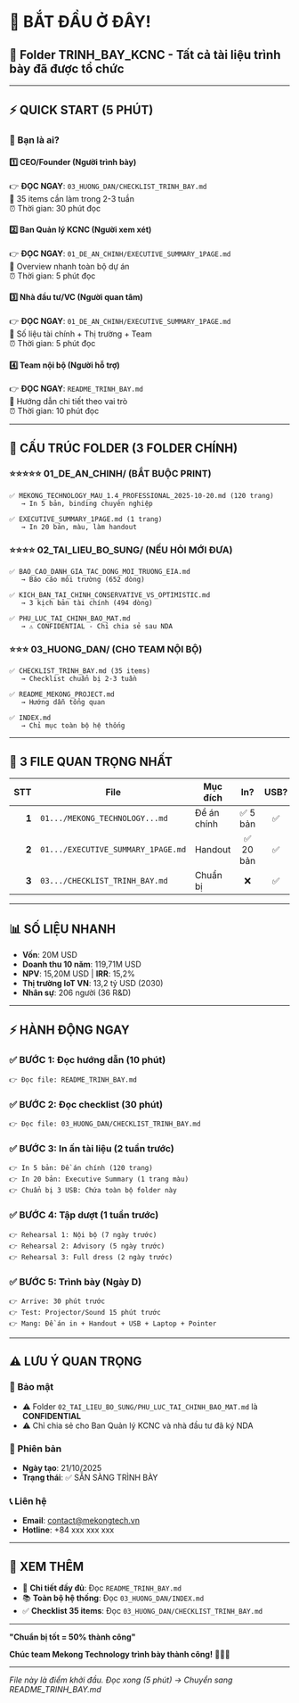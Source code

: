 # 🚀 BẮT ĐẦU Ở ĐÂY!

## 📂 Folder TRINH_BAY_KCNC - Tất cả tài liệu trình bày đã được tổ chức

---

## ⚡ QUICK START (5 PHÚT)

### 👤 Bạn là ai?

#### 1️⃣ **CEO/Founder (Người trình bày)**
👉 **ĐỌC NGAY**: `03_HUONG_DAN/CHECKLIST_TRINH_BAY.md`  
📌 35 items cần làm trong 2-3 tuần  
⏰ Thời gian: 30 phút đọc

#### 2️⃣ **Ban Quản lý KCNC (Người xem xét)**
👉 **ĐỌC NGAY**: `01_DE_AN_CHINH/EXECUTIVE_SUMMARY_1PAGE.md`  
📌 Overview nhanh toàn bộ dự án  
⏰ Thời gian: 5 phút đọc

#### 3️⃣ **Nhà đầu tư/VC (Người quan tâm)**
👉 **ĐỌC NGAY**: `01_DE_AN_CHINH/EXECUTIVE_SUMMARY_1PAGE.md`  
📌 Số liệu tài chính + Thị trường + Team  
⏰ Thời gian: 5 phút đọc

#### 4️⃣ **Team nội bộ (Người hỗ trợ)**
👉 **ĐỌC NGAY**: `README_TRINH_BAY.md`  
📌 Hướng dẫn chi tiết theo vai trò  
⏰ Thời gian: 10 phút đọc

---

## 📁 CẤU TRÚC FOLDER (3 FOLDER CHÍNH)

### ⭐⭐⭐⭐⭐ **01_DE_AN_CHINH/** (BẮT BUỘC PRINT)
```
✅ MEKONG_TECHNOLOGY_MAU_1.4_PROFESSIONAL_2025-10-20.md (120 trang)
   → In 5 bản, binding chuyên nghiệp
   
✅ EXECUTIVE_SUMMARY_1PAGE.md (1 trang)
   → In 20 bản, màu, làm handout
```

### ⭐⭐⭐⭐ **02_TAI_LIEU_BO_SUNG/** (NẾU HỎI MỚI ĐƯA)
```
✅ BAO_CAO_DANH_GIA_TAC_DONG_MOI_TRUONG_EIA.md
   → Báo cáo môi trường (652 dòng)
   
✅ KICH_BAN_TAI_CHINH_CONSERVATIVE_VS_OPTIMISTIC.md
   → 3 kịch bản tài chính (494 dòng)
   
✅ PHU_LUC_TAI_CHINH_BAO_MAT.md
   → ⚠️ CONFIDENTIAL - Chỉ chia sẻ sau NDA
```

### ⭐⭐⭐ **03_HUONG_DAN/** (CHO TEAM NỘI BỘ)
```
✅ CHECKLIST_TRINH_BAY.md (35 items)
   → Checklist chuẩn bị 2-3 tuần
   
✅ README_MEKONG_PROJECT.md
   → Hướng dẫn tổng quan
   
✅ INDEX.md
   → Chỉ mục toàn bộ hệ thống
```

---

## 🎯 3 FILE QUAN TRỌNG NHẤT

| STT | File | Mục đích | In? | USB? |
|---:|---|---|:---:|:---:|
| **1** | `01.../MEKONG_TECHNOLOGY...md` | Đề án chính | ✅ 5 bản | ✅ |
| **2** | `01.../EXECUTIVE_SUMMARY_1PAGE.md` | Handout | ✅ 20 bản | ✅ |
| **3** | `03.../CHECKLIST_TRINH_BAY.md` | Chuẩn bị | ❌ | ✅ |

---

## 📊 SỐ LIỆU NHANH

- **Vốn**: 20M USD
- **Doanh thu 10 năm**: 119,71M USD
- **NPV**: 15,20M USD | **IRR**: 15,2%
- **Thị trường IoT VN**: 13,2 tỷ USD (2030)
- **Nhân sự**: 206 người (36 R&D)

---

## ⚡ HÀNH ĐỘNG NGAY

### ✅ BƯỚC 1: Đọc hướng dẫn (10 phút)
```
👉 Đọc file: README_TRINH_BAY.md
```

### ✅ BƯỚC 2: Đọc checklist (30 phút)
```
👉 Đọc file: 03_HUONG_DAN/CHECKLIST_TRINH_BAY.md
```

### ✅ BƯỚC 3: In ấn tài liệu (2 tuần trước)
```
👉 In 5 bản: Đề án chính (120 trang)
👉 In 20 bản: Executive Summary (1 trang màu)
👉 Chuẩn bị 3 USB: Chứa toàn bộ folder này
```

### ✅ BƯỚC 4: Tập dượt (1 tuần trước)
```
👉 Rehearsal 1: Nội bộ (7 ngày trước)
👉 Rehearsal 2: Advisory (5 ngày trước)
👉 Rehearsal 3: Full dress (2 ngày trước)
```

### ✅ BƯỚC 5: Trình bày (Ngày D)
```
👉 Arrive: 30 phút trước
👉 Test: Projector/Sound 15 phút trước
👉 Mang: Đề án in + Handout + USB + Laptop + Pointer
```

---

## ⚠️ LƯU Ý QUAN TRỌNG

### 🔐 Bảo mật
- ⚠️ Folder `02_TAI_LIEU_BO_SUNG/PHU_LUC_TAI_CHINH_BAO_MAT.md` là **CONFIDENTIAL**
- ⚠️ Chỉ chia sẻ cho Ban Quản lý KCNC và nhà đầu tư đã ký NDA

### 📝 Phiên bản
- **Ngày tạo**: 21/10/2025
- **Trạng thái**: ✅ SẴN SÀNG TRÌNH BÀY

### 📞 Liên hệ
- **Email**: contact@mekongtech.vn
- **Hotline**: +84 xxx xxx xxx

---

## 🎉 XEM THÊM

- 📖 **Chi tiết đầy đủ**: Đọc `README_TRINH_BAY.md`
- 📚 **Toàn bộ hệ thống**: Đọc `03_HUONG_DAN/INDEX.md`
- ✅ **Checklist 35 items**: Đọc `03_HUONG_DAN/CHECKLIST_TRINH_BAY.md`

---

**"Chuẩn bị tốt = 50% thành công"**

**Chúc team Mekong Technology trình bày thành công!** 🚀🇻🇳

---

*File này là điểm khởi đầu. Đọc xong (5 phút) → Chuyển sang README_TRINH_BAY.md*

